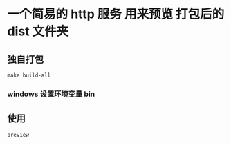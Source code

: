 # 一个简易的 http 服务 用来预览 打包后的 dist 文件夹

## 独自打包

```shell
make build-all
```

### windows 设置环境变量 bin


## 使用

```shell
preview
```